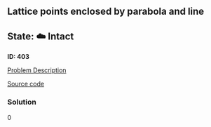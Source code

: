 ## Lattice points enclosed by parabola and line

## State: :cloud: **Intact**

**ID: 403**

[Problem Description](https://projecteuler.net/problem=403)

[Source code](main.cpp)

### Solution
0